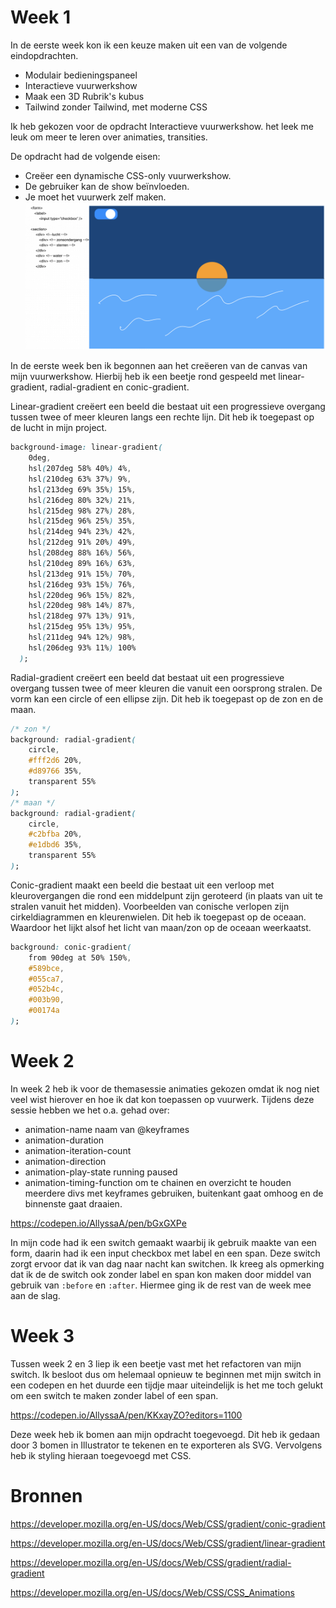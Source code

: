 # Week 1

In de eerste week kon ik een keuze maken uit een van de volgende eindopdrachten.
- Modulair bedieningspaneel
- Interactieve vuurwerkshow
- Maak een 3D Rubrik's kubus
- Tailwind zonder Tailwind, met moderne CSS

Ik heb gekozen voor de opdracht Interactieve vuurwerkshow. het leek me leuk om meer te leren over animaties, transities.

De opdracht had de volgende eisen:
- Creëer een dynamische CSS-only vuurwerkshow.
- De gebruiker kan de show beïnvloeden.
- Je moet het vuurwerk zelf maken. 
![Schets van mijn vuurwerkshow](https://github.com/AllyssaA/css-to-the-rescue-2223/blob/main/docs/img/schets1.png)

In de eerste week ben ik begonnen aan het creëeren van de canvas van mijn vuurwerkshow. Hierbij heb ik een beetje rond gespeeld met linear-gradient, radial-gradient en conic-gradient.

Linear-gradient creëert een beeld die bestaat uit een progressieve overgang tussen twee of meer kleuren langs een rechte lijn. Dit heb ik toegepast op de lucht in mijn project. 
```css
background-image: linear-gradient(
    0deg,
    hsl(207deg 58% 40%) 4%,
    hsl(210deg 63% 37%) 9%,
    hsl(213deg 69% 35%) 15%,
    hsl(216deg 80% 32%) 21%,
    hsl(215deg 98% 27%) 28%,
    hsl(215deg 96% 25%) 35%,
    hsl(214deg 94% 23%) 42%,
    hsl(212deg 91% 20%) 49%,
    hsl(208deg 88% 16%) 56%,
    hsl(210deg 89% 16%) 63%,
    hsl(213deg 91% 15%) 70%,
    hsl(216deg 93% 15%) 76%,
    hsl(220deg 96% 15%) 82%,
    hsl(220deg 98% 14%) 87%,
    hsl(218deg 97% 13%) 91%,
    hsl(215deg 95% 13%) 95%,
    hsl(211deg 94% 12%) 98%,
    hsl(206deg 93% 11%) 100%
  );
  ```

Radial-gradient creëert een beeld dat bestaat uit een progressieve overgang tussen twee of meer kleuren die vanuit een oorsprong stralen. De vorm kan een circle of een ellipse zijn. Dit heb ik toegepast op de zon en de maan.
```css
/* zon */
background: radial-gradient(
    circle,
    #fff2d6 20%,
    #d89766 35%,
    transparent 55%
);
/* maan */
background: radial-gradient(
    circle,
    #c2bfba 20%,
    #e1dbd6 35%,
    transparent 55%
);
```

Conic-gradient maakt een beeld die bestaat uit een verloop met kleurovergangen die rond een middelpunt zijn geroteerd (in plaats van uit te stralen vanuit het midden). Voorbeelden van conische verlopen zijn cirkeldiagrammen en kleurenwielen. Dit heb ik toegepast op de oceaan. Waardoor het lijkt alsof het licht van maan/zon op de oceaan weerkaatst.
```css
background: conic-gradient(
    from 90deg at 50% 150%,
    #589bce,
    #055ca7,
    #052b4c,
    #003b90,
    #00174a
);
```

# Week 2
In week 2 heb ik voor de themasessie animaties gekozen omdat ik nog niet veel wist hierover en hoe ik dat kon toepassen op vuurwerk. Tijdens deze sessie hebben we het o.a. gehad over:
- animation-name naam van @keyframes
- animation-duration
- animation-iteration-count
- animation-direction
- animation-play-state running paused
- animation-timing-function om te chainen en overzicht te houden meerdere divs met keyframes gebruiken, buitenkant gaat omhoog en de binnenste gaat draaien.

https://codepen.io/AllyssaA/pen/bGxGXPe

In mijn code had ik een switch gemaakt waarbij ik gebruik maakte van een form, daarin had ik een input checkbox met label en een span. Deze switch zorgt ervoor dat ik van dag naar nacht kan switchen. Ik kreeg als opmerking dat ik de de switch ook zonder label en span kon maken door middel van gebruik van `:before` en `:after`. Hiermee ging ik de rest van de week mee aan de slag.  

# Week 3
Tussen week 2 en 3 liep ik een beetje vast met het refactoren van mijn switch. Ik besloot dus om helemaal opnieuw te beginnen met mijn switch in een codepen en het duurde een tijdje maar uiteindelijk is het me toch gelukt om een switch te maken zonder label of een span.

https://codepen.io/AllyssaA/pen/KKxayZO?editors=1100

Deze week heb ik bomen aan mijn opdracht toegevoegd. Dit heb ik gedaan door 3 bomen in Illustrator te tekenen en te exporteren als SVG. Vervolgens heb ik styling hieraan toegevoegd met CSS.



# Bronnen
https://developer.mozilla.org/en-US/docs/Web/CSS/gradient/conic-gradient

https://developer.mozilla.org/en-US/docs/Web/CSS/gradient/linear-gradient

https://developer.mozilla.org/en-US/docs/Web/CSS/gradient/radial-gradient

https://developer.mozilla.org/en-US/docs/Web/CSS/CSS_Animations


